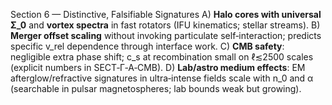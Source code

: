 Section 6 — Distinctive, Falsifiable Signatures
A) **Halo cores with universal Σ_0** and **vortex spectra** in fast rotators (IFU kinematics; stellar streams).
B) **Merger offset scaling** without invoking particulate self‑interaction; predicts specific v_rel dependence through interface work.
C) **CMB safety**: negligible extra phase shift; c_s at recombination small on ℓ≲2500 scales (explicit numbers in SECT‑Γ‑A‑CMB).
D) **Lab/astro medium effects**: EM afterglow/refractive signatures in ultra‑intense fields scale with n_0 and α (searchable in pulsar magnetospheres; lab bounds weak but growing).